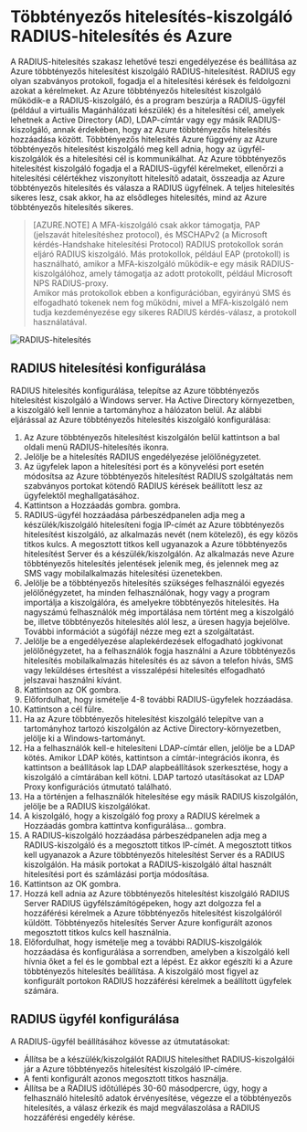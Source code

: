 <properties 
    pageTitle="Többtényezős hitelesítés-kiszolgáló RADIUS-hitelesítés és Azure"
    description="Ez a az Azure többtényezős hitelesítés oldalt, amely segítséget nyújt a RADIUS-hitelesítés és Azure többtényezős hitelesítést Server telepítése."
    services="multi-factor-authentication"
    documentationCenter=""
    authors="kgremban"
    manager="femila"
    editor="curtand"/>

<tags
    ms.service="multi-factor-authentication"
    ms.workload="identity"
    ms.tgt_pltfrm="na"
    ms.devlang="na"
    ms.topic="get-started-article"
    ms.date="08/15/2016"
    ms.author="kgremban"/>



# <a name="radius-authentication-and-azure-multi-factor-authentication-server"></a>Többtényezős hitelesítés-kiszolgáló RADIUS-hitelesítés és Azure

A RADIUS-hitelesítés szakasz lehetővé teszi engedélyezése és beállítása az Azure többtényezős hitelesítést kiszolgáló RADIUS-hitelesítést. RADIUS egy olyan szabványos protokoll, fogadja el a hitelesítési kérések és feldolgozni azokat a kérelmeket. Az Azure többtényezős hitelesítést kiszolgáló működik-e a RADIUS-kiszolgáló, és a program beszúrja a RADIUS-ügyfél (például a virtuális Magánhálózati készülék) és a hitelesítési cél, amelyek lehetnek a Active Directory (AD), LDAP-címtár vagy egy másik RADIUS-kiszolgáló, annak érdekében, hogy az Azure többtényezős hitelesítés hozzáadása között. Többtényezős hitelesítés Azure függvény az Azure többtényezős hitelesítést kiszolgáló meg kell adnia, hogy az ügyfél-kiszolgálók és a hitelesítési cél is kommunikálhat. Az Azure többtényezős hitelesítést kiszolgáló fogadja el a RADIUS-ügyfél kérelmeket, ellenőrzi a hitelesítési célértékhez viszonyított hitelesítő adatait, összeadja az Azure többtényezős hitelesítés és válasza a RADIUS ügyfélnek. A teljes hitelesítés sikeres lesz, csak akkor, ha az elsődleges hitelesítés, mind az Azure többtényezős hitelesítés sikeres.

>[AZURE.NOTE]
>A MFA-kiszolgáló csak akkor támogatja, PAP (jelszavát hitelesítéshez protocol), és MSCHAPv2 (a Microsoft kérdés-Handshake hitelesítési Protocol) RADIUS protokollok során eljáró RADIUS kiszolgáló.  Más protokollok, például EAP (protokoll) is használható, amikor a MFA-kiszolgáló működik-e egy másik RADIUS-kiszolgálóhoz, amely támogatja az adott protokollt, például Microsoft NPS RADIUS-proxy.
></br>
>Amikor más protokollok ebben a konfigurációban, egyirányú SMS és elfogadható tokenek nem fog működni, mivel a MFA-kiszolgáló nem tudja kezdeményezése egy sikeres RADIUS kérdés-válasz, a protokoll használatával.


![RADIUS-hitelesítés](./media/multi-factor-authentication-get-started-server-rdg/radius.png)

## <a name="radius-authentication-configuration"></a>RADIUS hitelesítési konfigurálása

RADIUS hitelesítés konfigurálása, telepítse az Azure többtényezős hitelesítést kiszolgáló a Windows server. Ha Active Directory környezetben, a kiszolgáló kell lennie a tartományhoz a hálózaton belül. Az alábbi eljárással az Azure többtényezős hitelesítés kiszolgáló konfigurálása:

1. Az Azure többtényezős hitelesítést kiszolgálón belül kattintson a bal oldali menü RADIUS-hitelesítés ikonra.
2. Jelölje be a hitelesítés RADIUS engedélyezése jelölőnégyzetet.
3. Az ügyfelek lapon a hitelesítési port és a könyvelési port esetén módosítsa az Azure többtényezős hitelesítést RADIUS szolgáltatás nem szabványos portokat kötendő RADIUS kérések beállított lesz az ügyfelektől meghallgatásához.
4. Kattintson a Hozzáadás gombra. gombra.
5. RADIUS-ügyfél hozzáadása párbeszédpanelen adja meg a készülék/kiszolgáló hitelesíteni fogja IP-címét az Azure többtényezős hitelesítést kiszolgáló, az alkalmazás nevét (nem kötelező), és egy közös titkos kulcs. A megosztott titkos kell ugyanazok a Azure többtényezős hitelesítést Server és a készülék/kiszolgálón. Az alkalmazás neve Azure többtényezős hitelesítés jelentések jelenik meg, és jelennek meg az SMS vagy mobilalkalmazás hitelesítési üzenetekben.
6. Jelölje be a többtényezős hitelesítés szükséges felhasználói egyezés jelölőnégyzetet, ha minden felhasználónak, hogy vagy a program importálja a kiszolgálóra, és amelyekre többtényezős hitelesítés. Ha nagyszámú felhasználók még importálása nem történt meg a kiszolgáló be, illetve többtényezős hitelesítés alól lesz, a üresen hagyja bejelölve. További információt a súgófájl nézze meg ezt a szolgáltatást.
7. Jelölje be a engedélyezése alaplekérdezések elfogadható jogkivonat jelölőnégyzetet, ha a felhasználók fogja használni a Azure többtényezős hitelesítés mobilalkalmazás hitelesítés és az sávon a telefon hívás, SMS vagy leküldéses értesítést a visszalépési hitelesítés elfogadható jelszavai használni kívánt.
8. Kattintson az OK gombra.
9. Előfordulhat, hogy ismételje 4-8 további RADIUS-ügyfelek hozzáadása.
10. Kattintson a cél fülre.
11. Ha az Azure többtényezős hitelesítést kiszolgáló telepítve van a tartományhoz tartozó kiszolgálón az Active Directory-környezetben, jelölje ki a Windows-tartományt.
12. Ha a felhasználók kell-e hitelesíteni LDAP-címtár ellen, jelölje be a LDAP kötés. Amikor LDAP kötés, kattintson a címtár-integrációs ikonra, és kattintson a beállítások lap LDAP alapbeállítások szerkesztése, hogy a kiszolgáló a címtárában kell kötni. LDAP tartozó utasításokat az LDAP Proxy konfigurációs útmutató található.
13. Ha a történjen a felhasználók hitelesítése egy másik RADIUS kiszolgálón, jelölje be a RADIUS kiszolgálókat.
14. A kiszolgáló, hogy a kiszolgáló fog proxy a RADIUS kérelmek a Hozzáadás gombra kattintva konfigurálása... gombra.
15. A RADIUS-kiszolgáló hozzáadása párbeszédpanelen adja meg a RADIUS-kiszolgáló és a megosztott titkos IP-címét. A megosztott titkos kell ugyanazok a Azure többtényezős hitelesítést Server és a RADIUS kiszolgálón. Ha másik portokat a RADIUS-kiszolgáló által használt hitelesítési port és számlázási portja módosítása.
16. Kattintson az OK gombra.
17. Hozzá kell adnia az Azure többtényezős hitelesítést kiszolgáló RADIUS Server RADIUS ügyfélszámítógépeken, hogy azt dolgozza fel a hozzáférési kérelmek a Azure többtényezős hitelesítést kiszolgálóról küldött. Többtényezős hitelesítés Server Azure konfigurált azonos megosztott titkos kulcs kell használnia.
18. Előfordulhat, hogy ismételje meg a további RADIUS-kiszolgálók hozzáadása és konfigurálása a sorrendben, amelyben a kiszolgáló kell hívnia őket a fel és le gombbal ezt a lépést. Ez akkor egészíti ki a Azure többtényezős hitelesítés beállítása. A kiszolgáló most figyel az konfigurált portokon RADIUS hozzáférési kérelmek a beállított ügyfelek számára.   


## <a name="radius-client-configuration"></a>RADIUS ügyfél konfigurálása

A RADIUS-ügyfél beállításához kövesse az útmutatásokat:

- Állítsa be a készülék/kiszolgálót RADIUS hitelesíthet RADIUS-kiszolgálói jár a Azure többtényezős hitelesítést kiszolgáló IP-címére.
- A fenti konfigurált azonos megosztott titkos használja.
- Állítsa be a RADIUS időtúllépés 30-60 másodpercre, úgy, hogy a felhasználó hitelesítő adatok érvényesítése, végezze el a többtényezős hitelesítés, a válasz érkezik és majd megválaszolása a RADIUS hozzáférési engedély kérése.
